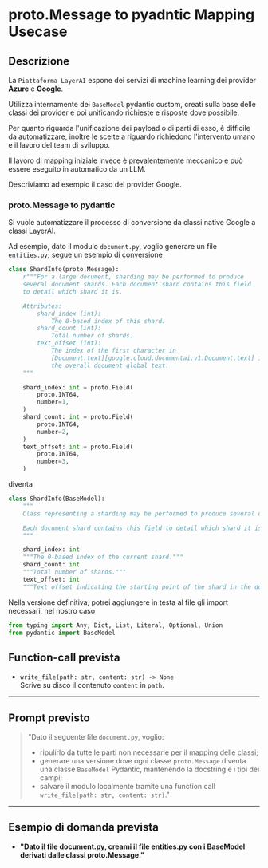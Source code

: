 # proto.Message to pyadntic Mapping Usecase

## Descrizione

La `Piattaforma LayerAI` espone dei servizi di machine learning dei provider **Azure** e **Google**. 

Utilizza internamente dei `BaseModel` pydantic custom, creati sulla base delle classi dei provider e poi unificando richieste e risposte dove possibile.

Per quanto riguarda l'unificazione dei payload o di parti di esso, è difficile da automatizzare, inoltre le scelte a riguardo richiedono l'intervento umano e il lavoro del team di sviluppo.

Il lavoro di mapping iniziale invece è prevalentemente meccanico e può essere eseguito in automatico da un LLM.

Descriviamo ad esempio il caso del provider Google.

### proto.Message to pydantic

Si vuole automatizzare il processo di conversione da classi native Google a classi LayerAI.

Ad esempio, dato il modulo `document.py`, voglio generare un file `entities.py`; segue un esempio di conversione

```python
class ShardInfo(proto.Message):
    r"""For a large document, sharding may be performed to produce
    several document shards. Each document shard contains this field
    to detail which shard it is.

    Attributes:
        shard_index (int):
            The 0-based index of this shard.
        shard_count (int):
            Total number of shards.
        text_offset (int):
            The index of the first character in
            [Document.text][google.cloud.documentai.v1.Document.text] in
            the overall document global text.
    """

    shard_index: int = proto.Field(
        proto.INT64,
        number=1,
    )
    shard_count: int = proto.Field(
        proto.INT64,
        number=2,
    )
    text_offset: int = proto.Field(
        proto.INT64,
        number=3,
    )
```
diventa

```python
class ShardInfo(BaseModel):
    """
    Class representing a sharding may be performed to produce several document shards.

    Each document shard contains this field to detail which shard it is.
    """

    shard_index: int
    """The 0-based index of the current shard."""
    shard_count: int
    """Total number of shards."""
    text_offset: int
    """Text offset indicating the starting point of the shard in the document."""
```

Nella versione definitiva, potrei aggiungere in testa al file gli import necessari, nel nostro caso

```python
from typing import Any, Dict, List, Literal, Optional, Union
from pydantic import BaseModel
```


## Function-call prevista

- `write_file(path: str, content: str) -> None`  
  Scrive su disco il contenuto `content` in `path`.

---

## Prompt previsto

> "Dato il seguente file `document.py`, voglio:  
> - ripulirlo da tutte le parti non necessarie per il mapping delle classi;  
> - generare una versione dove ogni classe `proto.Message` diventa una classe `BaseModel` Pydantic, mantenendo la docstring e i tipi dei campi;  
> - salvare il modulo localmente tramite una function call `write_file(path: str, content: str)`."

---

## Esempio di domanda prevista

- **"Dato il file document.py, creami il file entities.py con i BaseModel derivati dalle classi proto.Message."**


